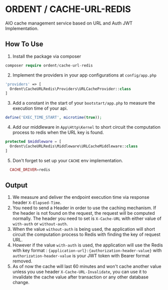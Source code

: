 # ORDENT / CACHE-URL-REDIS

AIO cache management service based on URL and Auth JWT Implementation.

## How To Use

1. Install the package via composer

```php
composer require ordent/cache-url-redis
```

2. Implement the providers in your app configurations at `config/app.php`

```php
'providers' => [
  Ordent\CacheURLRedis\Providers\URLCacheProvider::class
]
```

3. Add a constant in the start of your `bootstart/app.php` to measure the execution time of your api.

```php
define('EXEC_TIME_START', microtime(true));
```

4. Add our middleware in `App\Http\Kernel` to short circuit the computation process to redis when the URL key is found.

```php
protected $middleware = [
  Ordent\CacheURLRedis\Middleware\URLCacheMiddleware::class
]
```

5. Don't forget to set up your `CACHE` env implementation.

```php
  CACHE_DRIVER=redis
```

## Output

1. We measure and deliver the endpoint execution time via response header `X-Elapsed-Time`.
2. You need to send a Header in order to use the caching mechanism. If the header is not found on the request, the request will be computed normally. The header you need to set is `X-Cache-URL` with either value of `with-auth` or `without-auth`.
3. When the value `without-auth` is being used, the application will short circuit the computation process to Redis with finding the key of request URL.
4. However if the value `with-auth` is used, the application will use the Redis with key format : `{application-url}:{authorization-header-value}` with `authorization-header-value` is your JWT token with Bearer format removed.
5. As of now the cache will last 60 minutes and won't cache another value unless you use header `X-Cache-URL-Invalidate`, you can use it to invalidate the cache value after transaction or any other database change.
